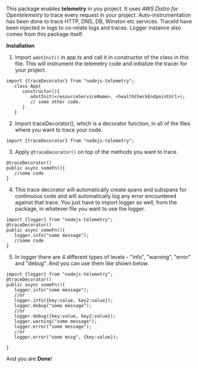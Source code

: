 This package enables **telemetry** in you project.
It uses *AWS Distro for Opentelemetry* to trace every request in your project.
Auto-instrumentation has been done to trace HTTP, DNS, DB, Winston etc services.
TraceId have been injected in logs to co-relate logs and traces.
Logger instance also comes from this package itself.

**Installation**

1. Import `adotInit()` in app.ts and call it in constructor of the class in this file. This will instrument the telemetry code and initialize the tracer for your project.
   

```
import {traceDecorator} from "nodejs-telemetry";
   class App{
      constructor(){
         adotInit(<resourceServiceName>, <healthCheckEndpointUrl>);
         // some other code.
      }
   }

```
2. Import traceDecorator(), which is a decorator function, in all of the files where you want to trace your code.

```
import {traceDecorator} from "nodejs-telemetry";
```

3. Apply `@traceDecorator()` on top of the methods you want to trace.

```
@traceDecorator()
public async someFn(){
   //some code
}
```
4. This trace decorator will automatically create spans and subspans for continuous code and will automatically log any error encountered against that trace. You just have to import logger as well, from the package, in whatever file you want to use the logger.

```
import {logger} from "nodejs-telemetry";
@traceDecorator()
public async someFn(){
   logger.info("some message");
   //some code
}
```
5. In logger there are 4 different types of levels - "info", "warning", "error" and "debug". And you can use them like shown below.

```
import {logger} from "nodejs-telemetry";
@traceDecorator()
public async someFn(){
   logger.info("some message");
   //or
   logger.info({key:value, key2:value});
   logger.debug("some message");
   //or
   logger.debug({key:value, key2:value});
   logger.warning("some message");
   logger.error("some message");
   //or
   logger.error("some mssg", {key:value});
   
}
```

And you are **Done**!
